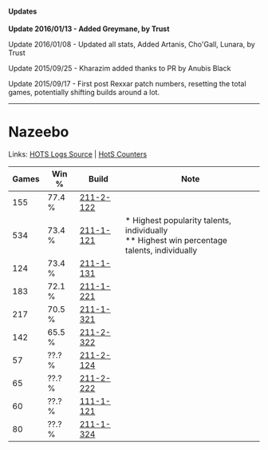 #### Updates
**Update 2016/01/13 - Added Greymane, by Trust**

Update 2016/01/08 - Updated all stats, Added Artanis, Cho'Gall, Lunara, by Trust

Update 2015/09/25 - Kharazim added thanks to PR by Anubis Black

Update 2015/09/17 - First post Rexxar patch numbers, resetting the total games, potentially shifting builds around a lot.

***

# Nazeebo

Links: [HOTS Logs Source](https://www.hotslogs.com/Sitewide/HeroDetails?Hero=Nazeebo) | [HotS Counters](http://hotscounters.com/#/hero/Nazeebo)

Games  | Win %  | Build     | Note
-----  | -----  | -----     | ----
155    | 77.4 % | [211-2-122](http://www.heroesfire.com/hots/talent-calculator/nazeebo#kD3w) | 
534    | 73.4 % | [211-1-121](http://www.heroesfire.com/hots/talent-calculator/nazeebo#kCqH) | * Highest popularity talents, individually <br/>** Highest win percentage talents, individually
124    | 73.4 % | [211-1-131](http://www.heroesfire.com/hots/talent-calculator/nazeebo#kCqR) | 
183    | 72.1 % | [211-1-221](http://www.heroesfire.com/hots/talent-calculator/nazeebo#kCrr) | 
217    | 70.5 % | [211-1-321](http://www.heroesfire.com/hots/talent-calculator/nazeebo#kCtP) | 
142    | 65.5 % | [211-2-322](http://www.heroesfire.com/hots/talent-calculator/nazeebo#kD72) | 
57     | ??.? % | [211-2-124](http://www.heroesfire.com/hots/talent-calculator/nazeebo#kD3y) | 
65     | ??.? % | [211-2-222](http://www.heroesfire.com/hots/talent-calculator/nazeebo#kD5U) | 
60     | ??.? % | [111-1-121](http://www.heroesfire.com/hots/talent-calculator/nazeebo#gOhH) | 
80     | ??.? % | [211-1-324](http://www.heroesfire.com/hots/talent-calculator/nazeebo#kCtS) | 
